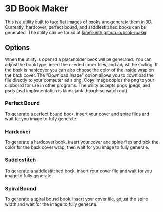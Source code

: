 # 3D Book Maker
This is a utility built to take flat images of books and generate them in 3D. Currently, hardcover, perfect bound, and saddlestitched books can be generated. The utility can be found at [kinetikeith.github.io/book-maker](https://kinetikeith.github.io/book-maker/).
## Options
When the utility is opened a placeholder book will be generated. You can adjust the book type, insert the needed cover files, and adjust the scaling. If the book is hardcover you can also choose the color of the inside wrap on the back cover. The "Download Image" option allows you to download the file directly to your computer as a png. Copy image copies the png to your clipboard for use in other programs.
The utility accepts pngs, jpegs, and psds (psd implementation is kinda jank though so watch out)
### Perfect Bound
To generate a perfect bound book, insert your cover and spine files and wait for you image to fully generate.
### Hardcover
To generate a hardcover book, insert your cover and spine files and pick the color for the back cover wrap, then wait for you image to fully generate.
### Saddlestitch
To generate a saddlestitched book, insert your cover file and wait for you image to fully generate.
### Spiral Bound
To generate a spiral bound book, insert your cover file, adjust the spine width and wait for the image to fully generate.
